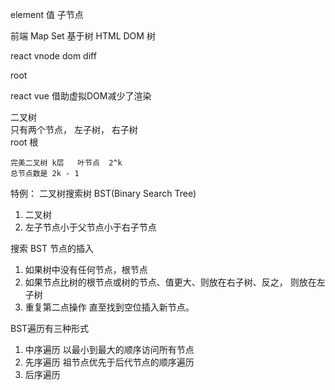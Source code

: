 element  值
子节点

前端
Map Set 基于树
HTML DOM  树

react vnode dom diff 

root

react vue 借助虚拟DOM减少了渲染

二叉树 <br>
    只有两个节点， 左子树， 右子树 <br>
    root 根 <br>

    完美二叉树 k层   叶节点  2^k
    总节点数是 2k - 1
特例： 二叉树搜索树 BST(Binary Search Tree)
1. 二叉树
2. 左子节点小于父节点小于右子节点 

搜索
BST 节点的插入
1. 如果树中没有任何节点，根节点
2. 如果节点比树的根节点或树的节点、值更大、则放在右子树、反之， 则放在左子树
3. 重复第二点操作 直至找到空位插入新节点。


BST遍历有三种形式
1. 中序遍历 
以最小到最大的顺序访问所有节点
2. 先序遍历
祖节点优先于后代节点的顺序遍历
3. 后序遍历
